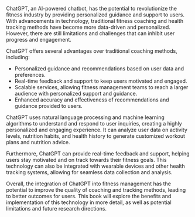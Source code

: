 
ChatGPT, an AI-powered chatbot, has the potential to revolutionize the fitness industry by providing personalized guidance and support to users. With advancements in technology, traditional fitness coaching and health tracking methods have become more data-driven and personalized. However, there are still limitations and challenges that can inhibit user progress and engagement.

ChatGPT offers several advantages over traditional coaching methods, including:

* Personalized guidance and recommendations based on user data and preferences.
* Real-time feedback and support to keep users motivated and engaged.
* Scalable services, allowing fitness management teams to reach a larger audience with personalized support and guidance.
* Enhanced accuracy and effectiveness of recommendations and guidance provided to users.

ChatGPT uses natural language processing and machine learning algorithms to understand and respond to user inquiries, creating a highly personalized and engaging experience. It can analyze user data on activity levels, nutrition habits, and health history to generate customized workout plans and nutrition advice.

Furthermore, ChatGPT can provide real-time feedback and support, helping users stay motivated and on track towards their fitness goals. This technology can also be integrated with wearable devices and other health tracking systems, allowing for seamless data collection and analysis.

Overall, the integration of ChatGPT into fitness management has the potential to improve the quality of coaching and tracking methods, leading to better outcomes for users. This book will explore the benefits and implementation of this technology in more detail, as well as potential limitations and future research directions.
